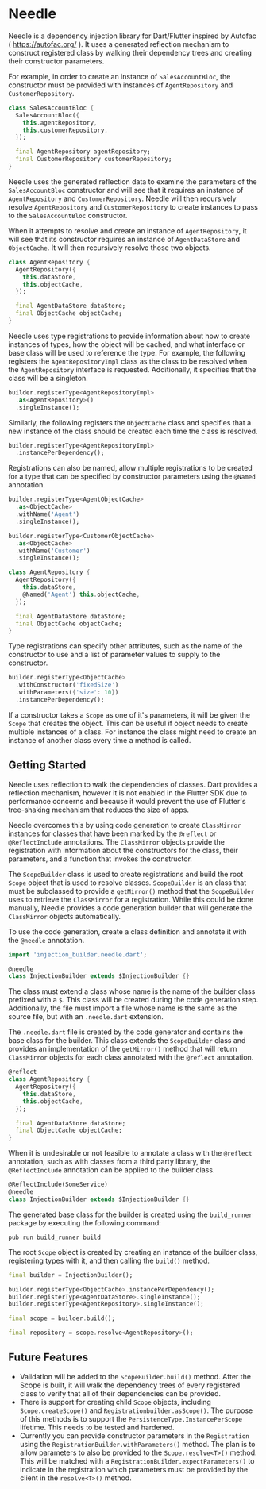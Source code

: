 # Needle

Needle is a dependency injection library for Dart/Flutter inspired by Autofac ( https://autofac.org/ ).
It uses a generated reflection mechanism to construct registered class by walking their dependency
trees and creating their constructor parameters.

For example, in order to create an instance of `SalesAccountBloc`, the constructor must be provided with
instances of `AgentRepository` and `CustomerRepository`. 
```dart
class SalesAccountBloc {
  SalesAccountBloc({
    this.agentRepository,
    this.customerRepository,
  });

  final AgentRepository agentRepository;
  final CustomerRepository customerRepository;
}
```
Needle uses the generated reflection data to examine the parameters of the `SalesAccountBloc` 
constructor and will see that it requires an instance of `AgentRepository` and `CustomerRepository`.
Needle will then recursively resolve `AgentRepository` and `CustomerRepository` to create instances
to pass to the `SalesAccountBloc` constructor.

When it attempts to resolve and create an instance of `AgentRepository`, it will see that its
constructor requires an instance of `AgentDataStore` and `ObjectCache`. It will then recursively
resolve those two objects.
```dart
class AgentRepository {
  AgentRepository({
    this.dataStore,
    this.objectCache,
  });

  final AgentDataStore dataStore;
  final ObjectCache objectCache;
}
```

Needle uses type registrations to provide information about how to create instances of types,
how the object will be cached, and what interface or base class will be used to reference the
type. For example, the following registers the `AgentRepositoryImpl` class as the class to
be resolved when the `AgentRepository` interface is requested. Additionally, it specifies that
the class will be a singleton.
```dart
builder.registerType<AgentRepositoryImpl>
  .as<AgentRepository>()
  .singleInstance();
```

Similarly, the following registers the `ObjectCache` class and specifies that a new instance
of the class should be created each time the class is resolved.
```dart
builder.registerType<AgentRepositoryImpl>
  .instancePerDependency();
```

Registrations can also be named, allow multiple registrations to be created for a type that
can be specified by constructor parameters using the `@Named` annotation.
```dart
builder.registerType<AgentObjectCache>
  .as<ObjectCache>
  .withName('Agent')
  .singleInstance();

builder.registerType<CustomerObjectCache>
  .as<ObjectCache>
  .withName('Customer')
  .singleInstance();
```
```dart
class AgentRepository {
  AgentRepository({
    this.dataStore,
    @Named('Agent') this.objectCache,
  });

  final AgentDataStore dataStore;
  final ObjectCache objectCache;
}
```

Type registrations can specify other attributes, such as the name of the constructor to
use and a list of parameter values to supply to the constructor.
```dart
builder.registerType<ObjectCache>
  .withConstructor('fixedSize')
  .withParameters({'size': 10})
  .instancePerDependency();
```

If a constructor takes a `Scope` as one of it's parameters, it will be given the 
`Scope` that creates the object. This can be useful if object needs to create
multiple instances of a class. For instance the class might need to create an
instance of another class every time a method is called.

## Getting Started

Needle uses reflection to walk the dependencies of classes. Dart provides a reflection
mechanism, however it is not enabled in the Flutter SDK due to performance concerns and
because it would prevent the use of Flutter's tree-shaking mechanism that reduces the 
size of apps.

Needle overcomes this by using code generation to create `ClassMirror` instances for
classes that have been marked by the `@reflect` or `@ReflectInclude` annotations.
The `ClassMirror` objects provide the registration with information about the constructors
for the class, their parameters, and a function that invokes the constructor.

The `ScopeBuilder` class is used to create registrations and build the root `Scope`
object that is used to resolve classes. `ScopeBuilder` is an class that must be
subclassed to provide a `getMirror()` method that the `ScopeBuilder` uses to 
retrieve the `ClassMirror` for a registration. While this could be done manually,
Needle provides a code generation builder that will generate the `ClassMirror` objects
automatically.

To use the code generation, create a class definition and annotate it with the `@needle`
annotation.
```dart
import 'injection_builder.needle.dart';

@needle
class InjectionBuilder extends $InjectionBuilder {}
```

The class must extend a class whose name is the name of the builder class prefixed
with a `$`. This class will be created during the code generation step. Additionally,
the file must import a file whose name is the same as the source file, but with
an `.needle.dart` extension.

The `.needle.dart` file is created by the code generator and contains the base
class for the builder. This class extends the `ScopeBuilder` class and
provides an implementation of the `getMirror()` method that will return 
`ClassMirror` objects for each class annotated with the `@reflect` annotation.
```dart
@reflect
class AgentRepository {
  AgentRepository({
    this.dataStore,
    this.objectCache,
  });

  final AgentDataStore dataStore;
  final ObjectCache objectCache;
}
```

When it is undesirable or not feasible to annotate a class with the `@reflect`
annotation, such as with classes from a third party library, the `@ReflectInclude`
annotation can be applied to the builder class.
```dart
@ReflectInclude(SomeService)
@needle
class InjectionBuilder extends $InjectionBuilder {}
```

The generated base class for the builder is created using the `build_runner`
package by executing the following command:
```
pub run build_runner build
```

The root `Scope` object is created by creating an instance of the builder class,
registering types with it, and then calling the `build()` method.
```dart
final builder = InjectionBuilder();

builder.registerType<ObjectCache>.instancePerDependency();
builder.registerType<AgentDataStore>.singleInstance();
builder.registerType<AgentRepository>.singleInstance();

final scope = builder.build();

final repository = scope.resolve<AgentRepository>();
```

## Future Features
- Validation will be added to the `ScopeBuilder.build()` method. After the Scope is
built, it will walk the dependency trees of every registered class to verify that all of
their dependencies can be provided.
- There is support for creating child `Scope` objects, including `Scope.createScope()`
and `Registrationbuilder.asScope()`. The purpose of this methods is to support the
`PersistenceType.InstancePerScope` lifetime. This needs to be tested and hardened.
- Currently you can provide constructor parameters in the `Registration` using 
the `RegistrationBuilder.withParameters()` method. The plan is to allow parameters
to also be provided to the `Scope.resolve<T>()` method. This will be matched with a 
`RegistrationBuilder.expectParameters()` to indicate in the registration which parameters
must be provided by the client in the `resolve<T>()` method.
